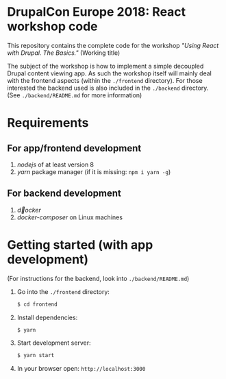 # DrupalCon Europe 2018: React workshop code

This repository contains the complete code for the workshop _"Using React with Drupal. The Basics."_ (Working title)

The subject of the workshop is how to implement a simple decoupled Drupal content viewing app. As such the workshop itself will mainly deal with the frontend aspects (within the `./frontend` directory). For those interested the backend used is also included in the `./backend` directory. (See `./backend/README.md` for more information)

# Requirements

## For app/frontend development

1. _nodejs_ of at least version 8
2. _yarn_ package manager (if it is missing: `npm i yarn -g`)

## For backend development

1. _docker_
2. _docker-composer_ on Linux machines

# Getting started (with app development)

(For instructions for the backend, look into `./backend/README.md`)

1. Go into the `./frontend` directory:
   ```bash
   $ cd frontend
   ```
2. Install dependencies:
   ```bash
   $ yarn
   ```
3. Start development server:
   ```bash
   $ yarn start
   ```
4. In your browser open: `http://localhost:3000`
